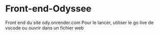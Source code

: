# Front-end-Odyssee

Front end du site ody.onrender.com
Pour le lancer, utiliser le go live de vscode ou ouvrir dans un fichier web
